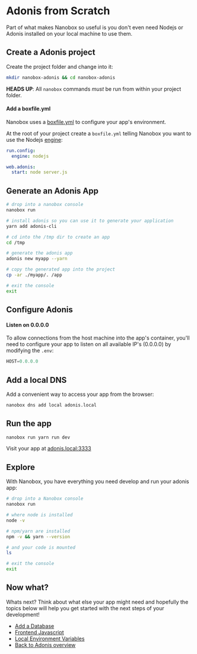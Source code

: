 # Adonis from Scratch
Part of what makes Nanobox so useful is you don't even need Nodejs or Adonis installed on your local machine to use them.

## Create a Adonis project
Create the project folder and change into it:

```bash
mkdir nanobox-adonis && cd nanobox-adonis
```

**HEADS UP**: All `nanobox` commands *must* be run from within your project folder.

#### Add a boxfile.yml
Nanobox uses a <a href="https://docs.nanobox.io/boxfile/" target="\_blank">boxfile.yml</a> to configure your app's environment.

At the root of your project create a `boxfile.yml` telling Nanobox you want to use the Nodejs <a href="https://docs.nanobox.io/engines/" target="\_blank">engine</a>:

```yaml
run.config:
  engine: nodejs

web.adonis:
  start: node server.js
```

## Generate an Adonis App

```bash
# drop into a nanobox console
nanobox run

# install adonis so you can use it to generate your application
yarn add adonis-cli

# cd into the /tmp dir to create an app
cd /tmp

# generate the adonis app
adonis new myapp --yarn

# copy the generated app into the project
cp -ar ./myapp/. /app

# exit the console
exit
```

## Configure Adonis

#### Listen on 0.0.0.0
To allow connections from the host machine into the app's container, you'll need to configure your app to listen on all available IP's (0.0.0.0) by modifying the `.env`:

```javascript
HOST=0.0.0.0
```

## Add a local DNS
Add a convenient way to access your app from the browser:

```bash
nanobox dns add local adonis.local
```

## Run the app

```bash
nanobox run yarn run dev
```

Visit your app at <a href="http://adonis.local:3333" target="\_blank">adonis.local:3333</a>

## Explore
With Nanobox, you have everything you need develop and run your adonis app:

```bash
# drop into a Nanobox console
nanobox run

# where node is installed
node -v

# npm/yarn are installed
npm -v && yarn --version

# and your code is mounted
ls

# exit the console
exit
```

## Now what?
Whats next? Think about what else your app might need and hopefully the topics below will help you get started with the next steps of your development!

* [Add a Database](/nodejs/adonis/add-a-database)
* [Frontend Javascript](/nodejs/adonis/frontend-javascript)
* [Local Environment Variables](/nodejs/adonis/local-evars)
* [Back to Adonis overview](/nodejs/adonis)

